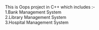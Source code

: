 This is Oops project in C++ which includes :-
<br>
1.Bank Management System
<br>
2.Library Management System
<br>
3.Hospital Management System
